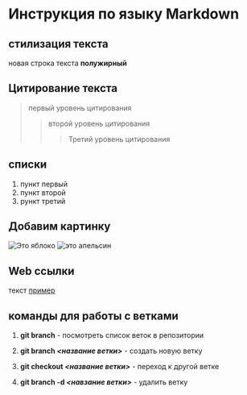 # Инструкция по языку Markdown

## стилизация текста 

новая строка текста 
**полужирный**


## Цитирование текста
>первый уровень цитирования
>>второй уровень цитирования
>>>Третий уровень цитирования

## списки 
1. пункт первый
2. пункт второй
3. рункт третий 

## Добавим картинку 
![Это яблоко](yabloko.jpg)
![это апельсин](sdfasf.jpg)

## Web ссылки 
текст [пример](http://example.com "всплывающая подсказка")

## команды для работы с ветками 
1. **git branch** - посмотреть список веток в репозитории

2. **git branch _<название ветки>_** - создать новую ветку 
 
3.  **git checkout _<название ветки>_** - переход к другой ветке 

4. **git branch -d _<навзание ветки>_** - удалить ветку 

